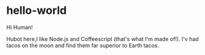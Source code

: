 # hello-world

Hi Human!

Hubot here,I like Node.js and Coffeescript (that's what I'm made of!).
I'v had tacos on the moon and find them far superior to Earth tacos.
